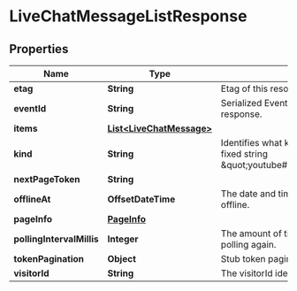 

# LiveChatMessageListResponse


## Properties

Name | Type | Description | Notes
------------ | ------------- | ------------- | -------------
**etag** | **String** | Etag of this resource. |  [optional]
**eventId** | **String** | Serialized EventId of the request which produced this response. |  [optional]
**items** | [**List&lt;LiveChatMessage&gt;**](LiveChatMessage.md) |  |  [optional]
**kind** | **String** | Identifies what kind of resource this is. Value: the fixed string \&quot;youtube#liveChatMessageListResponse\&quot;. |  [optional]
**nextPageToken** | **String** |  |  [optional]
**offlineAt** | **OffsetDateTime** | The date and time when the underlying stream went offline. |  [optional]
**pageInfo** | [**PageInfo**](PageInfo.md) |  |  [optional]
**pollingIntervalMillis** | **Integer** | The amount of time the client should wait before polling again. |  [optional]
**tokenPagination** | **Object** | Stub token pagination template to suppress results. |  [optional]
**visitorId** | **String** | The visitorId identifies the visitor. |  [optional]



